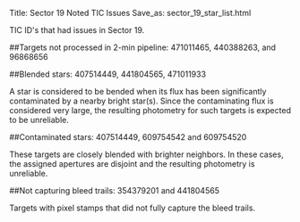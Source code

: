 Title: Sector 19 Noted TIC Issues
Save_as: sector_19_star_list.html


TIC ID's that had issues in Sector 19.

##Targets not processed in 2-min pipeline:
471011465, 440388263, and 96868656

##Blended stars:
407514449, 441804565, 471011933

A star is considered to be bended when its flux has been significantly contaminated by a nearby bright star(s). Since the contaminating flux is considered very large, the resulting photometry for such targets is expected to be unreliable.

##Contaminated stars:
407514449, 609754542 and 609754520

These targets are closely blended with brighter neighbors. In these cases, the assigned apertures are disjoint and the resulting photometry is unreliable.

##Not capturing bleed trails:
354379201 and 441804565

Targets with pixel stamps that did not fully capture the bleed trails.
